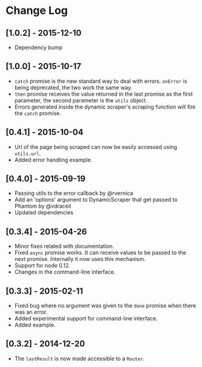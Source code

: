 # Change Log

## [1.0.2] - 2015-12-10
- Dependency bump

## [1.0.0] - 2015-10-17
- ``` catch ``` promise is the new standard way to deal with errors. ``` onError ``` is being deprecated, the two work the same way.
- ``` then ``` promise receives the value returned in the last promise as the first parameter, the second parameter is the ``` utils ``` object.
- Errors generated inside the dynamic scraper's scraping function will fire the ``` catch ``` promise.

## [0.4.1] - 2015-10-04
- Url of the page being scraped can now be easily accessed using ``` utils.url ```.
- Added error handling example.

## [0.4.0] - 2015-09-19
- Passing utils to the error callback by @rvernica
- Add an 'options' argument to DynamicScraper that get passed to Phantom by @vdraceil
- Updated dependencies

## [0.3.4] - 2015-04-26
- Minor fixes related with documentation.
- Fixed ``` async ``` promise works. It can receive values to be passed to the next promise. Internally it now uses this mechanism.
- Support for node 0.12.
- Changes in the command-line interface.

## [0.3.3] - 2015-02-11
- Fixed bug where no argument was given to the ```done``` promise when there was an error.
- Added experimental support for command-line interface.
- Added example.

## [0.3.2] - 2014-12-20
- The ```lastResult``` is now made accessible to a ```Router```.

